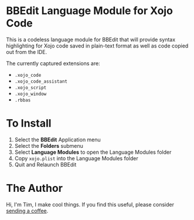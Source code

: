 # BBEdit Language Module for Xojo Code

This is a codeless language module for BBEdit that will provide syntax highlighting for Xojo code saved in plain-text format as well as code copied out from the IDE.

The currently captured extensions are:

- `.xojo_code`
- `.xojo_code_assistant`
- `.xojo_script`
- `.xojo_window`
- `.rbbas`

# To Install

1. Select the **BBEdit** Application menu
2. Select the **Folders** submenu
3. Select **Language Modules** to open the Language Modules folder
4. Copy `xojo.plist` into the Language Modules folder
5. Quit and Relaunch BBEdit

# The Author

Hi, I'm Tim, I make cool things. If you find this useful, please consider [sending a coffee](https://buymeacoffee.com/devtimi).